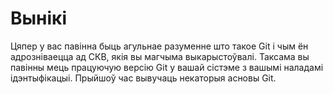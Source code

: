 # Вынікі

Цяпер у вас павінна быць агульнае разуменне што такое Git і чым ён адрозніваецца ад СКВ, якія вы магчыма выкарыстоўвалі. Таксама вы павінны мець працуючую версію Git у вашай сістэме з вашымі наладамі ідэнтыфікацыі. Прыйшоў час вывучаць некаторыя асновы Git.

